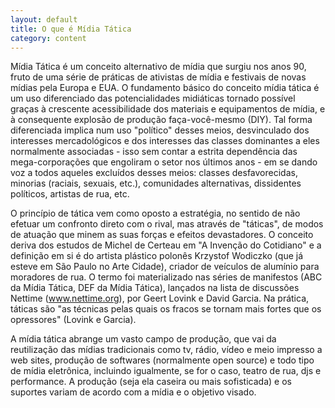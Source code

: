```yaml
---
layout: default
title: O que é Mídia Tática
category: content
---
```



  Mídia Tática é um conceito alternativo de mídia que surgiu nos anos 90, fruto de uma série de práticas de ativistas de mídia e festivais de novas mídias pela Europa e EUA. O fundamento básico do conceito mídia tática é um uso diferenciado das potencialidades midiáticas tornado possível graças à crescente acessibilidade dos materiais e equipamentos de mídia, e à consequente explosão de produção faça-você-mesmo (DIY). Tal forma diferenciada implica num uso "político" desses meios, desvinculado dos interesses mercadológicos e dos interesses das classes dominantes a eles normalmente associadas - isso sem contar a estrita dependência das mega-corporações que engoliram o setor nos últimos anos - em se dando voz a todos aqueles excluídos desses meios: classes desfavorecidas, minorias (raciais, sexuais, etc.), comunidades alternativas, dissidentes políticos, artistas de rua, etc.

  O princípio de tática vem como oposto a estratégia, no sentido de não efetuar um confronto direto com o rival, mas através de "táticas", de modos de atuação que minem as suas forças e efeitos devastadores. O conceito deriva dos estudos de Michel de Certeau em "A Invenção do Cotidiano" e a definição em si é do artista plástico polonês Krzystof Wodiczko (que já esteve em São Paulo no Arte Cidade), criador de veículos de alumínio para moradores de rua. O termo foi materializado nas séries de manifestos (ABC da Mídia Tática, DEF da Mídia Tática), lançados na lista de discussões Nettime (www.nettime.org), por Geert Lovink e David Garcia. Na prática, táticas são "as técnicas pelas quais os fracos se tornam mais fortes que os opressores" (Lovink e Garcia).

  A mídia tática abrange um vasto campo de produção, que vai da reutilização das mídias tradicionais como tv, rádio, vídeo e meio impresso a web sites, produção de softwares (normalmente open source) e todo tipo de mídia eletrônica, incluindo igualmente, se for o caso, teatro de rua, djs e performance. A produção (seja ela caseira ou mais sofisticada) e os suportes variam de acordo com a mídia e o objetivo visado.
